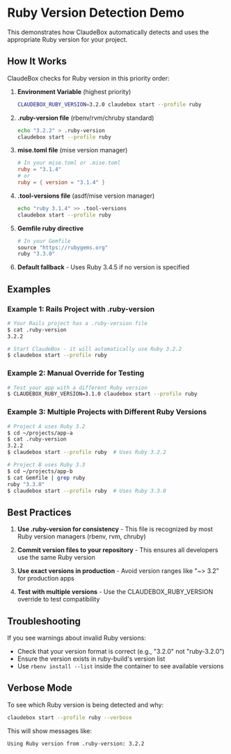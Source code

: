 # Ruby Version Detection Demo

This demonstrates how ClaudeBox automatically detects and uses the appropriate Ruby version for your project.

## How It Works

ClaudeBox checks for Ruby version in this priority order:

1. **Environment Variable** (highest priority)
   ```bash
   CLAUDEBOX_RUBY_VERSION=3.2.0 claudebox start --profile ruby
   ```

2. **.ruby-version file** (rbenv/rvm/chruby standard)
   ```bash
   echo "3.2.2" > .ruby-version
   claudebox start --profile ruby
   ```

3. **mise.toml file** (mise version manager)
   ```toml
   # In your mise.toml or .mise.toml
   ruby = "3.1.4"
   # or
   ruby = { version = "3.1.4" }
   ```

4. **.tool-versions file** (asdf/mise version manager)
   ```bash
   echo "ruby 3.1.4" >> .tool-versions
   claudebox start --profile ruby
   ```

5. **Gemfile ruby directive**
   ```ruby
   # In your Gemfile
   source "https://rubygems.org"
   ruby "3.3.0"
   ```

6. **Default fallback** - Uses Ruby 3.4.5 if no version is specified

## Examples

### Example 1: Rails Project with .ruby-version

```bash
# Your Rails project has a .ruby-version file
$ cat .ruby-version
3.2.2

# Start ClaudeBox - it will automatically use Ruby 3.2.2
$ claudebox start --profile ruby
```

### Example 2: Manual Override for Testing

```bash
# Test your app with a different Ruby version
$ CLAUDEBOX_RUBY_VERSION=3.1.0 claudebox start --profile ruby
```

### Example 3: Multiple Projects with Different Ruby Versions

```bash
# Project A uses Ruby 3.2
$ cd ~/projects/app-a
$ cat .ruby-version
3.2.2
$ claudebox start --profile ruby  # Uses Ruby 3.2.2

# Project B uses Ruby 3.3
$ cd ~/projects/app-b
$ cat Gemfile | grep ruby
ruby "3.3.0"
$ claudebox start --profile ruby  # Uses Ruby 3.3.0
```

## Best Practices

1. **Use .ruby-version for consistency** - This file is recognized by most Ruby version managers (rbenv, rvm, chruby)

2. **Commit version files to your repository** - This ensures all developers use the same Ruby version

3. **Use exact versions in production** - Avoid version ranges like "~> 3.2" for production apps

4. **Test with multiple versions** - Use the CLAUDEBOX_RUBY_VERSION override to test compatibility

## Troubleshooting

If you see warnings about invalid Ruby versions:
- Check that your version format is correct (e.g., "3.2.0" not "ruby-3.2.0")
- Ensure the version exists in ruby-build's version list
- Use `rbenv install --list` inside the container to see available versions

## Verbose Mode

To see which Ruby version is being detected and why:

```bash
claudebox start --profile ruby --verbose
```

This will show messages like:
```
Using Ruby version from .ruby-version: 3.2.2
```